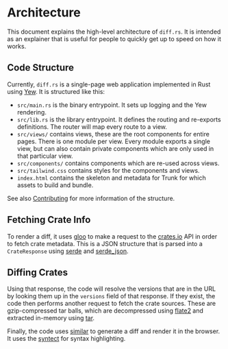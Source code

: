 # Architecture

This document explains the high-level architecture of `diff.rs`. It is intended
as an explainer that is useful for people to quickly get up to speed on how it
works.

## Code Structure

Currently, `diff.rs` is a single-page web application implemented in Rust using
[Yew][yew]. It is structured like this:

- `src/main.rs` is the binary entrypoint. It sets up logging and the Yew
  rendering.
- `src/lib.rs` is the library entrypoint. It defines the routing and re-exports
  definitions.  The router will map every route to a view.
- `src/views/` contains views, these are the root components for entire pages.
  There is one module per view. Every module exports a single view, but can
  also contain private components which are only used in that particular view.
- `src/components/` contains components which are re-used across views.
- `src/tailwind.css` contains styles for the components and views.
- `index.html` contains the skeleton and metadata for Trunk for which assets to
  build and bundle.

See also [Contributing](contributing.md) for more information of the structure.

## Fetching Crate Info

To render a diff, it uses [gloo](https://docs.rs/gloo) to make a request to the
[crates.io](https://crates.io) API in order to fetch crate metadata.  This is a
JSON structure that is parsed into a `CrateResponse` using
[serde](https://docs.rs/serde) and [serde_json](https://docs.rs/serde_json).

## Diffing Crates

Using that response, the code will resolve the versions that are in the URL by
looking them up in the `versions` field of that response. If they exist, the
code then performs another request to fetch the crate sources.  These are
gzip-compressed tar balls, which are decompressed using
[flate2](https://docs.rs/flate2) and extracted in-memory using
[tar](https://docs.rs/tar). 

Finally, the code uses [similar](https://docs.rs/simiar) to generate a diff and
render it in the browser. It uses the [syntect](https://docs.rs/syntect) for
syntax highlighting.

[yew]: https://yew.rs
